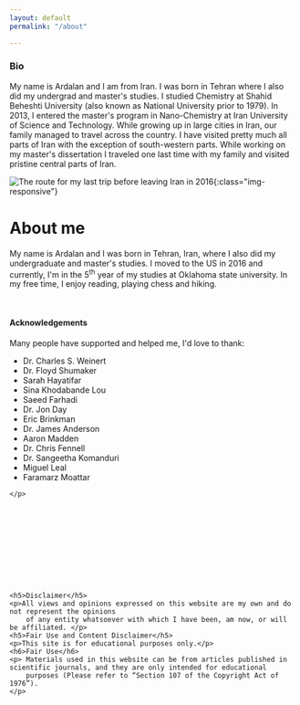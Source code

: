 ```yaml
---
layout: default
permalink: "/about"

---
```


### Bio

My name is Ardalan and I am from Iran. I was born in Tehran where I also did my undergrad and master's studies. I studied Chemistry at Shahid Beheshti University (also known as National University prior to 1979). In 2013, I entered the master's program in Nano-Chemistry at Iran University of Science and Technology.
While growing up in large cities in Iran, our family managed to travel across the country. I have visited pretty much all parts of Iran with the exception of south-western parts. While working on my master's dissertation I traveled one last time with my family and visited pristine central parts of Iran.

![The route for my last trip before leaving Iran in 2016](mages/ardalan.png){:class="img-responsive"}



<div class="col-md-10">
    <h1>About me</h1>
    <p <align=”justify”>
        My name is Ardalan and I was born in Tehran, Iran, where I also did my undergraduate and master's studies. 
        I moved to the US in 2016 and currently, I'm in the 5<sup>th</sup> year of my studies at Oklahoma state university. 
        In my free time, I enjoy reading, playing chess and hiking.
    </p>
    <br>
    <h4>Acknowledgements</h4>
    <p <align=”justify”>Many people have supported and helped me, I'd love to thank:
<ul>
    <li>Dr. Charles S. Weinert</li>
    <li>Dr. Floyd Shumaker</li>
    <li>Sarah Hayatifar</li>
    <li>Sina Khodabande Lou</li>
    <li>Saeed Farhadi</li>
    <li>Dr. Jon Day</li>
    <li>Eric Brinkman</li>
    <li>Dr. James Anderson</li>
    <li>Aaron Madden</li>
    <li>Dr. Chris Fennell</li>
    <li>Dr. Sangeetha Komanduri</li>
    <li>Miguel Leal</li>
    <li>Faramarz Moattar</li>
</ul>

    </p>
<!-- <img src="images/ardalan.png" style="display: block; margin-left: auto; margin-right: auto;"> -->
<br>
<br>
<br>
<br>
<br>
<br>
<br>
<br>


    <h5>Disclaimer</h5>
    <p>All views and opinions expressed on this website are my own and do not represent the opinions 
        of any entity whatsoever with which I have been, am now, or will be affiliated. </p>
    <h5>Fair Use and Content Disclaimer</h5>
    <p>This site is for educational purposes only.</p>
    <h6>Fair Use</h6>
    <p> Materials used in this website can be from articles published in scientific journals, and they are only intended for educational
        purposes (Please refer to “Section 107 of the Copyright Act of 1976”). 
    </p>
</div>
